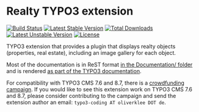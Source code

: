 # Realty TYPO3 extension

[![Build Status](https://travis-ci.org/oliverklee/ext-realty.svg?branch=master)](https://travis-ci.org/oliverklee/ext-realty)
[![Latest Stable Version](https://poser.pugx.org/oliverklee/realty/v/stable.svg)](https://packagist.org/packages/oliverklee/realty)
[![Total Downloads](https://poser.pugx.org/oliverklee/realty/downloads.svg)](https://packagist.org/packages/oliverklee/realty)
[![Latest Unstable Version](https://poser.pugx.org/oliverklee/realty/v/unstable.svg)](https://packagist.org/packages/oliverklee/realty)
[![License](https://poser.pugx.org/oliverklee/realty/license.svg)](https://packagist.org/packages/oliverklee/realty)

TYPO3 extension that provides a plugin that displays realty objects
(properties, real estate), including an image gallery for each object.

Most of the documentation is in ReST format
[in the Documentation/ folder](Documentation/) and is rendered
[as part of the TYPO3 documentation](https://docs.typo3.org/typo3cms/extensions/realty/).

For compatibility with TYPO3 CMS 7.6 and 8.7, there is a
[crowdfunding campaign](https://docs.google.com/spreadsheets/d/1BfSmradrQMrcbnABqCpo0gGbgNpfNtGzy94Lpvd8Grk/pubhtml).
If you would like to see this extension work on TYPO3 CMS 7.6 and 8.7,
please consider contributing to the campaign and send the extension author an email:
 `typo3-coding AT oliverklee DOT de`.
